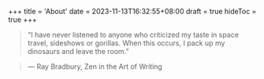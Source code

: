 +++
title = 'About'
date = 2023-11-13T16:32:55+08:00
draft = true
hideToc = true
+++

> “I have never listened to anyone who criticized my taste in space travel, sideshows or gorillas. When this occurs, I pack up my dinosaurs and leave the room.”

> ― Ray Bradbury, Zen in the Art of Writing
